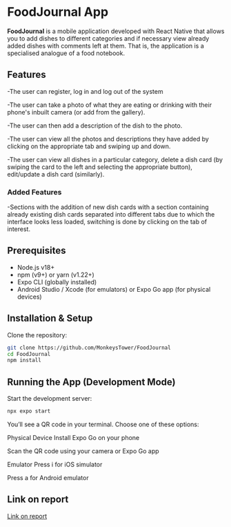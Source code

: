 # FoodJournal App

**FoodJournal** is a mobile application developed with React Native that allows you to add dishes to different categories and if necessary view already added dishes with comments left at them. That is, the application is a specialised analogue of a food notebook.


## Features
-The user can register, log in and log out of the system

-The user can take a photo of what they are eating or drinking with their phone's inbuilt camera (or add from the gallery).

-The user can then add a description of the dish to the photo.

-The user can view all the photos and descriptions they have added by clicking on the appropriate tab and swiping up and down.

-The user can view all dishes in a particular category, delete a dish card (by swiping the card to the left and selecting the appropriate button), edit/update a dish card (similarly).

### Added Features

-Sections with the addition of new dish cards with a section containing already existing dish cards separated into different tabs due to which the interface looks less loaded, switching is done by clicking on the tab of interest.

## Prerequisites

- Node.js v18+  
- npm (v9+) or yarn (v1.22+)  
- Expo CLI (globally installed)  
- Android Studio / Xcode (for emulators) or Expo Go app (for physical devices)

## Installation & Setup

Clone the repository:

```bash
git clone https://github.com/MonkeysTower/FoodJournal
cd FoodJournal
npm install
```

## Running the App (Development Mode)

Start the development server:

```bash
npx expo start
```

You’ll see a QR code in your terminal. Choose one of these options:

Physical Device
Install Expo Go on your phone

Scan the QR code using your camera or Expo Go app


Emulator
Press i for iOS simulator

Press a for Android emulator


## Link on report
[Link on report](https://docs.google.com/document/d/1WLqhO5BSXXgAcTvJjGrtmA3Opd1pu9x7inmy2dEXSco/edit?usp=sharing)
